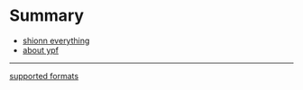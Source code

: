# Summary

- [shionn everything](./shionn_everything.md)
- [about ypf]()

---

[supported formats](./supported.md)
